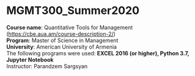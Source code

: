 # MGMT300_Summer2020
<b>Course name</b>: Quantitative Tools for Management (https://cbe.aua.am/course-description-2/) <br>
<b>Program</b>: Master of Science in Management <br>
<b>University</b>: American University of Armenia <br>
The following programs were used: <b>EXCEL 2016 (or higher), Python 3.7, Jupyter Notebook </b> <br>
Instructor: Parandzem Sargsyan
